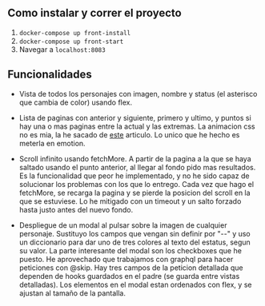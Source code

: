 ## Como instalar y correr el proyecto
1. `docker-compose up front-install`	
1. `docker-compose up front-start`	
1. Navegar a `localhost:8083`


## Funcionalidades
- Vista de todos los personajes con imagen, nombre y status (el asterisco que cambia de color) usando flex.

- Lista de paginas con anterior y siguiente, primero y ultimo, y puntos si hay una o mas paginas entre la actual y las extremas. La animacion css no es mia, la he sacado de [este](https://www.the-art-of-web.com/css/3d-transforms/) articulo. Lo unico que he hecho es meterla en emotion.

- Scroll infinito usando fetchMore. A partir de la pagina a la que se haya saltado usando el punto anterior, al llegar al fondo pido mas resultados. Es la funcionalidad que peor he implementado, y no he sido capaz de solucionar los problemas con los que lo entrego. Cada vez que hago el fetchMore, se recarga la pagina y se pierde la posicion del scroll en la que se estuviese. Lo he mitigado con un timeout y un salto forzado hasta justo antes del nuevo fondo. 

- Despliegue de un modal al pulsar sobre la imagen de cualquier personaje. Sustituyo los campos que vengan sin definir por "--" y uso un diccionario para dar uno de tres colores al texto del estatus, segun su valor. La parte interesante del modal son los checkboxes que he puesto. He aprovechado que trabajamos con graphql para hacer peticiones con @skip. Hay tres campos de la peticion detallada que dependen de hooks guardados en el padre (se guarda entre vistas detalladas). Los elementos en el modal estan ordenados con flex, y se ajustan al tamaño de la pantalla.


